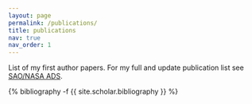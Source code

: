 ```yaml
---
layout: page
permalink: /publications/
title: publications
nav: true
nav_order: 1
---
```

<!-- _pages/publications.md -->

List of my first author papers. For my full and update publication list see <a href="https://ui.adsabs.harvard.edu/public-libraries/3raT73auTimttZwzYrD6UA">SAO/NASA ADS</a>.

<div class="publications">

{% bibliography -f {{ site.scholar.bibliography }} %}

</div>
